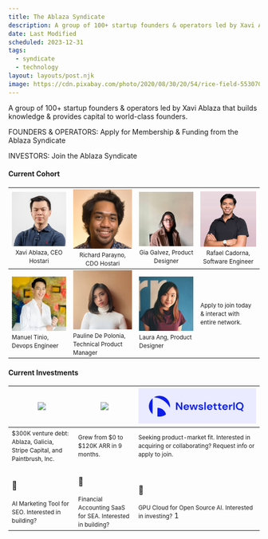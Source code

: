 ```yaml
---
title: The Ablaza Syndicate
description: A group of 100+ startup founders & operators led by Xavi Ablaza that builds knowledge & provides capital to world-class founders.
date: Last Modified
scheduled: 2023-12-31
tags:
  - syndicate
  - technology
layout: layouts/post.njk
image: https://cdn.pixabay.com/photo/2020/08/30/20/54/rice-field-5530707_1280.jpg
---
```


A group of 100+ startup founders & operators led by Xavi Ablaza that builds knowledge & provides capital to world-class founders.

FOUNDERS & OPERATORS: Apply for Membership & Funding from the Ablaza Syndicate

INVESTORS: Join the Ablaza Syndicate

#### Current Cohort

| <img src="/img/members/xavi.jpeg" width="800"/> <small style="font-weight:normal">Xavi Ablaza, CEO Hostari</small>  | <img src="/img/members/richard.jpeg" width="800"/> <small style="font-weight:normal">Richard Parayno, CDO Hostari</small> | <img src="/img/members/gia.jpeg" width="800"/> <small style="font-weight:normal">Gia Galvez, Product Designer</small> | <img src="/img/members/raf.jpeg" width="800"/> <small style="font-weight:normal">Rafael Cadorna, Software Engineer</small>  |
|---|---|---|---|
| <img src="/img/members/manuel.jpeg" width="800"/> <small>Manuel Tinio, Devops Engineer</small>  | <img src="/img/members/pau.jpeg" width="800"/> <small>Pauline De Polonia, Technical Product Manager</small>  | <img src="/img/members/laura.jpeg" width="800"/> <small>Laura Ang, Product Designer</small>  | <small>Apply to join today & interact with entire network.</small>  |

#### Current Investments

| <a href="https://hostari.com?utm_source=ablazasyndicate"><img src="https://hostari.com/assets/brand/Hostari_white.svg" width="1000"></a> | <a href="https://valheimserverhosting.com?utm_source=ablazasyndicate"><img src="https://valheimserverhosting.com/assets/logo/VSH%20-%20Main%20Hostari%20Powered%20Logotype.png" width="1000"></a> | <a href="https://newsletteriq.com?utm_source=ablazasyndicate"><img src="/img/investments/niq-logo.png" width="1000"></a>  |
|---|---|---|
| <small>$300K venture debt: Ablaza, Galicia, Stripe Capital, and Paintbrush, Inc.</small> | <small>Grew from $0 to $120K ARR in 9 months.</small> | <small>Seeking product-market fit. Interested in acquiring or collaborating? Request info or apply to join.</small>  |
| <h3>🤖</h3><small>AI Marketing Tool for SEO. Interested in building?</small> | <h3>📖</h3><small>Financial Accounting SaaS for SEA. Interested in building?</small>  | <h3>👾</h3><small>GPU Cloud for Open Source AI. Interested in investing?</small>  1|